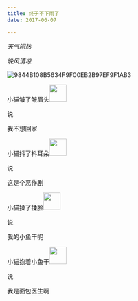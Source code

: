 ```yaml
---
title: 终于不下雨了
date: 2017-06-07

---
```


*天气闷热*

*晚风清凉*

![9844B108B5634F9F00EB2B97EF9F1AB3](E:\GITAMY\Amy\images\9844B108B5634F9F00EB2B97EF9F1AB3.gif)

小猫皱了皱眉头<img src="E:\GITAMY\Amy\images\9844B108B5634F9F00EB2B97EF9F1AB3.gif" style="height:40px" />

说

我不想回家



小猫抖了抖耳朵<img src="E:\GITAMY\Amy\images\617820C0A1D3E6EDE2602DFF0509BEFA.gif" style="height:40px" />

说

这是个恶作剧



小猫揉了揉脸<img src="E:\GITAMY\Amy\images\A7BB4A08B82E6330CE4B8971D99CCEBE.gif" style="height:40px" />

说

我的小鱼干呢



小猫抱着小鱼干<img src="E:\GITAMY\Amy\images\1BA986652A5CD2678B866FE273D9C7D9.gif" style="height:40px">

说

我是面包医生啊